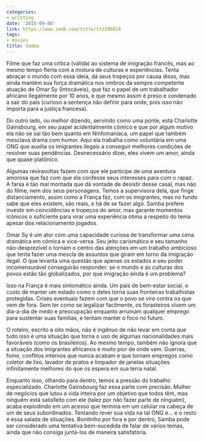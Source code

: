 ```yaml
---
categories:
- writting
date: '2015-09-08'
link: https://www.imdb.com/title/tt3399024
tags:
- movies
title: Samba
---
```


Filme que faz uma crítica (válida) ao sistema de imigração francês, mas ao mesmo tempo flerta com a mistura de culturas e experiências. Tenta abraçar o mundo com essa ideia, dá seus tropeços por causa disso, mas ainda mantém sua força dramática nos ombros da sempre competente atuação de Omar Sy (Intocáveis), que faz o papel de um trabalhador africano ilegalmente por 10 anos, e que mesmo assim é preso e condenado a sair do país (curioso a sentença não definir para onde, pois isso não importa para a justiça francesa).

Do outro lado, ou melhor dizendo, servindo como uma ponte, está Charlotte Gainsbourg, em seu papel acidentalmente cômico e que por algum motivo ela não se sai tão bem quanto em Ninfomaníaca, um papel que também mesclava drama com humor. Aqui ela trabalha como voluntária em uma ONG que auxilia os imigrantes ilegais a conseguir melhores condições de resolver suas pendências. Desnecessário dizer, eles vivem um amor, ainda que quase platônico.

Algumas reviravoltas fazem com que ele participe de uma aventura amorosa que faz com que ela confesse seus interesses para com o rapaz. A farsa é tão mal montada que dá vontade de desistir desse casal, mas não do filme, nem dos seus personagens. Temos a supervisora dela, que finge distanciamento, assim como a França faz, com os imigrantes, mas no fundo sabe que eles existem, são reais, e há de se fazer algo. Samba prefere investir em coincidências e tropeços do amor, mas garante momentos icônicos o suficiente para virar uma experiência ótima a respeito do tema apesar dos relacionamento jogados.

Omar Sy é um ator com uma capacidade curiosa de transformar uma cena dramática em cômica e vice-versa. Seu jeito carismático e seu tamanho não-desprezível o tornam o centro das atenções em um trabalho ambicioso que tenta fazer uma mescla de assuntos que giram em torno da imigração ilegal. O que levanta uma questão que apenas os estados e seu poder incomensurável conseguirão responder: se o mundo e as culturas dos povos estão tão globalizados, por que imigração ainda é um problema?

Isso na França é mais sintomático ainda. Um país de bem-estar social, o custo de manter um estado como o deles torna suas fronteiras trabalhistas protegidas. Crises eventuais fazem com que o povo se vire contra os que vem de fora. Sem ter como se legalizar facilmente, os forasteiros vivem um dia-a-dia de medo e preocupação enquanto arrumam qualquer emprego para sustentar suas famílias, e tentam manter o foco no futuro.

O roteiro, escrito a oito mãos, não é ingênuo de não levar em conta que tudo isso é uma situação que torna o uso de algumas nacionalidades mais favoráveis (como os brasileiros). Ao mesmo tempo, também não ignora que a situação dos imigrantes africanos é muito pior de onde vem. Guerras, fome, conflitos internos que nunca acabam e que tornam empregos como coletor de lixo, lavador de pratos e limpador de janelas situações infinitamente melhores do que os espera em sua terra natal.

Enquanto isso, olhando para dentro, temos a pressão do trabalho especializado. Charlotte Gainsbourg faz essa parte com precisão. Mulher de negócios que lutou a vida inteira por um objetivo que todos têm, mas ninguém está satisfeito com ele (talez por não fazer parte de ninguém), acaba explodindo em um acesso que termina em um celular na cabeça de um de seus subordinados. Tentando rever sua vida na tal ONG e... e o resto é essa salada de situações. Bonitinho por fora e por dentro, Samba pode ser considerado uma tentativa bem-sucedida de falar de vários temas, ainda que não consiga juntá-los de maneira satisfatória.